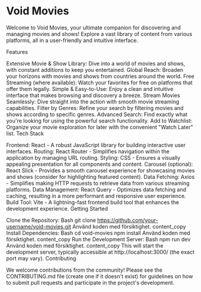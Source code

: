 # Void Movies

Welcome to Void Movies, your ultimate companion for discovering and managing movies and shows! Explore a vast library of content from various platforms, all in a user-friendly and intuitive interface.

Features

Extensive Movie & Show Library: Dive into a world of movies and shows, with constant additions to keep you entertained.
Global Reach: Broaden your horizons with movies and shows from countries around the world.
Free Streaming (where available): Watch your favorites for free on platforms that offer them legally.
Simple & Easy-to-Use: Enjoy a clean and intuitive interface that makes browsing and discovery a breeze.
Stream Movies Seamlessly: Dive straight into the action with smooth movie streaming capabilities.
Filter by Genres: Refine your search by filtering movies and shows according to specific genres.
Advanced Search: Find exactly what you're looking for using the powerful search functionality.
Add to Watchlist: Organize your movie exploration for later with the convenient "Watch Later" list.
Tech Stack

Frontend: React - A robust JavaScript library for building interactive user interfaces.
Routing: React Router - Simplifies navigation within the application by managing URL routing.
Styling: CSS - Ensures a visually appealing presentation for all components and content.
Carousel (optional): React Slick - Provides a smooth carousel experience for showcasing movies and shows (consider for highlighting featured content).
Data Fetching: Axios - Simplifies making HTTP requests to retrieve data from various streaming platforms.
Data Management: React Query - Optimizes data fetching and caching, resulting in a more performant and responsive user experience.
Build Tool: Vite - A lightning-fast frontend build tool that enhances the development experience.
Getting Started

Clone the Repository:
Bash
git clone https://github.com/your-username/void-movies.git
Använd koden med försiktighet.
content_copy
Install Dependencies:
Bash
cd void-movies
npm install
Använd koden med försiktighet.
content_copy
Run the Development Server:
Bash
npm run dev
Använd koden med försiktighet.
content_copy
This will start the development server, typically accessible at http://localhost:3000/ (the exact port may vary).
Contributing

We welcome contributions from the community! Please see the CONTRIBUTING.md file (create one if it doesn't exist) for guidelines on how to submit pull requests and participate in the project's development.
